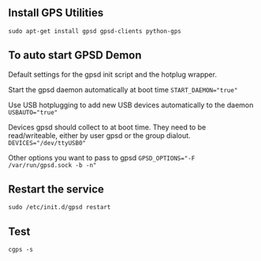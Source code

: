 ## Install GPS Utilities
`sudo apt-get install gpsd gpsd-clients python-gps`

## To auto start GPSD Demon

Default settings for the gpsd init script and the hotplug wrapper.

Start the gpsd daemon automatically at boot time
`START_DAEMON="true"`

Use USB hotplugging to add new USB devices automatically to the daemon
`USBAUTO="true"`

Devices gpsd should collect to at boot time.
They need to be read/writeable, either by user gpsd or the group dialout.
`DEVICES="/dev/ttyUSB0"`

Other options you want to pass to gpsd
`GPSD_OPTIONS="-F /var/run/gpsd.sock -b -n"`

## Restart the service
`sudo /etc/init.d/gpsd restart`

## Test
`cgps -s`
